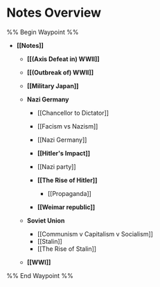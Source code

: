 # Notes Overview

%% Begin Waypoint %%
- **[[Notes]]**
	- **[[(Axis Defeat in) WWII]]**
	- **[[(Outbreak of) WWII]]**
	- **[[Military Japan]]**
	- **Nazi Germany**
		- [[Chancellor to Dictator]]
		- [[Facism vs Nazism]]
		- [[Nazi Germany]]
		- **[[Hitler's Impact]]**

		- [[Nazi party]]
		- **[[The Rise of Hitler]]**
			- [[Propaganda]]
		- **[[Weimar republic]]**

	- **Soviet Union**
		- [[Communism v Capitalism v Socialism]]
		- [[Stalin]]
		- [[The Rise of Stalin]]
	- **[[WWI]]**

%% End Waypoint %%